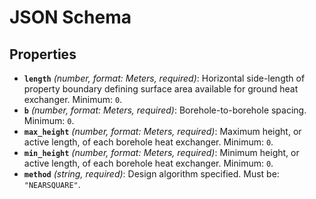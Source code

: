# JSON Schema

## Properties

- **`length`** *(number, format: Meters, required)*: Horizontal side-length of property boundary defining surface area available for ground heat exchanger. Minimum: `0`.
- **`b`** *(number, format: Meters, required)*: Borehole-to-borehole spacing. Minimum: `0`.
- **`max_height`** *(number, format: Meters, required)*: Maximum height, or active length, of each borehole heat exchanger. Minimum: `0`.
- **`min_height`** *(number, format: Meters, required)*: Minimum height, or active length, of each borehole heat exchanger. Minimum: `0`.
- **`method`** *(string, required)*: Design algorithm specified. Must be: `"NEARSQUARE"`.
